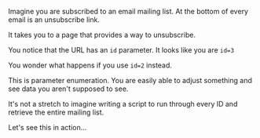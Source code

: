 Imagine you are subscribed to an email mailing list. At the bottom of every email is an unsubscribe link.

It takes you to a page that provides a way to unsubscribe.

You notice that the URL has an `id` parameter. It looks like you are `id=3`

You wonder what happens if you use `id=2` instead.

This is parameter enumeration. You are easily able to adjust something and see data you aren't supposed to see.

It's not a stretch to imagine writing a script to run through every ID and retrieve the entire mailing list.

Let's see this in action...